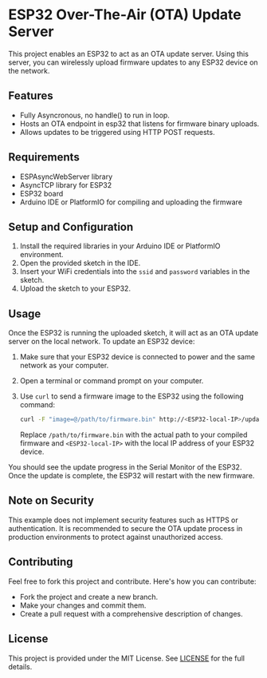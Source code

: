 # ESP32 Over-The-Air (OTA) Update Server

This project enables an ESP32 to act as an OTA update server. Using this server, you can wirelessly upload firmware updates to any ESP32 device on the network.

## Features

- Fully Asyncronous, no handle() to run in loop.
- Hosts an OTA endpoint in esp32 that listens for firmware binary uploads.
- Allows updates to be triggered using HTTP POST requests.

## Requirements

- ESPAsyncWebServer library
- AsyncTCP library for ESP32
- ESP32 board
- Arduino IDE or PlatformIO for compiling and uploading the firmware

## Setup and Configuration

1. Install the required libraries in your Arduino IDE or PlatformIO environment.
2. Open the provided sketch in the IDE.
3. Insert your WiFi credentials into the `ssid` and `password` variables in the sketch.
4. Upload the sketch to your ESP32.

## Usage

Once the ESP32 is running the uploaded sketch, it will act as an OTA update server on the local network. To update an ESP32 device:

1. Make sure that your ESP32 device is connected to power and the same network as your computer.
2. Open a terminal or command prompt on your computer.
3. Use `curl` to send a firmware image to the ESP32 using the following command:

   ```bash
   curl -F "image=@/path/to/firmware.bin" http://<ESP32-local-IP>/update
   ```

   Replace `/path/to/firmware.bin` with the actual path to your compiled firmware and `<ESP32-local-IP>` with the local IP address of your ESP32 device.

You should see the update progress in the Serial Monitor of the ESP32. Once the update is complete, the ESP32 will restart with the new firmware.


## Note on Security

This example does not implement security features such as HTTPS or authentication. It is recommended to secure the OTA update process in production environments to protect against unauthorized access.

## Contributing

Feel free to fork this project and contribute. Here's how you can contribute:

- Fork the project and create a new branch.
- Make your changes and commit them.
- Create a pull request with a comprehensive description of changes.

## License

This project is provided under the MIT License. See [LICENSE](LICENSE) for the full details.
